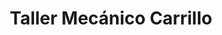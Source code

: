 ---
title: "Taller Mecánico Carrillo"
url: /santa-cruz-de-la-sierra/taller-mecanico-carrillo/
shop: reparación de automóviles
---